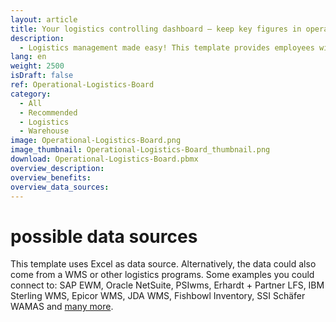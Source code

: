 ```yaml
---
layout: article
title: Your logistics controlling dashboard – keep key figures in operational warehouse logistics in view
description: 
  - Logistics management made easy! This template provides employees with a quick overview of the current status of individual orders in the goods issue zone. Warehouse key figures such as the current status for the manual, small parts and high-rack warehouse are displayed in an easily understandable and efficient manner. Outstanding items of individual orders are also listed. In addition, current and already corrected errors can be displayed in order to optimize logistics processes easily and reduce logistics costs in the long run. Download now!
lang: en
weight: 2500
isDraft: false
ref: Operational-Logistics-Board
category:
  - All
  - Recommended
  - Logistics
  - Warehouse
image: Operational-Logistics-Board.png
image_thumbnail: Operational-Logistics-Board_thumbnail.png
download: Operational-Logistics-Board.pbmx
overview_description:
overview_benefits:
overview_data_sources:
---
```

# possible data sources
This template uses Excel as data source. Alternatively, the data could also come from a WMS or other logistics programs. Some examples you could connect to: SAP EWM, Oracle NetSuite, PSIwms, Erhardt + Partner LFS, IBM Sterling WMS, Epicor WMS, JDA WMS, Fishbowl Inventory, SSI Schäfer WAMAS and [many more](https://peakboard.com/en/interfaces/).
